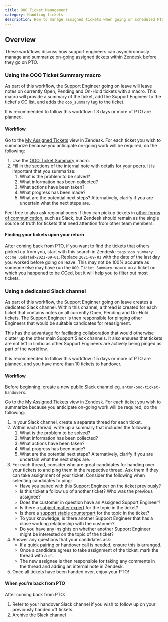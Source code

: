 ```yaml
---
title: OOO Ticket Management
category: Handling tickets
description: How to manage assigned tickets when going on scheduled PTO
---
```


## Overview

These workflows discuss how support engineers can asynchronously manage and summarize on-going assigned tickets within Zendesk before they go on PTO.

### Using the OOO Ticket Summary macro

As part of this workflow, the Support Engineer going on leave will leave notes on currently Open, Pending and On-Hold tickets with a macro. This macro will provide a summary of the ticket, add the Support Engineer to the ticket's CC list, and adds the `ooo_summary` tag to the ticket.

It is recommended to follow this workflow if 3 days or more of PTO are planned.

#### Workflow

Go to the [My Assigned Tickets](https://gitlab.zendesk.com/agent/filters/360062369834) view in Zendesk. For each ticket you wish to summarize because you anticipate on-going work will be required, do the following:

1. Use the [OOO Ticket Summary](https://gitlab.com/search?search=360080271299&group_id=2573624&project_id=17008590&scope=&search_code=true&snippets=false&repository_ref=master&nav_source=navbar) macro.
1. Fill in the sections of the internal note with details for your peers. It is important that you summarize:
   1. What is the problem to be solved?
   1. What information has been collected?
   1. What actions have been taken?
   1. What progress has been made?
   1. What are the potential next steps? Alternatively, clarify if you are uncertain what the next steps are.

Feel free to also ask regional peers if they can pickup tickets in [other forms of communication](/handbook/communication/#multimodal-communication), such as Slack, but Zendesk should remain as the single source of truth for tickets that need attention from other team members.

#### Finding your tickets upon your return

After coming back from PTO, if you want to find the tickets that others picked
up from you, start with this search in Zendesk:
`tags:ooo_summary cc:me updated>2021-09-01`. Replace `2021-09-01` with the date
of the last day you worked before going on leave. This may not be 100% accurate
as someone else may have run the `OOO Ticket Summary` macro on a ticket on which
you happened to be CCed, but it will help you to filter out most tickets.

### Using a dedicated Slack channel

As part of this workflow, the Support Enginner going on leave creates a dedicated Slack channel. Within this channel, a thread is created for each ticket that
contains notes on all currently Open, Pending and On-Hold tickets. The Support Engineer is then responsible for pinging other Engineers that
would be suitable candidates for reassigment.

This has the advantage for faciliating collaboration that would otherwise clutter up the other main Support Slack channels. It also ensures that tickets
are not left in limbo as other Support Engineers are actively being pinged as part of the workflow. 

It is recommended to follow this workflow if 5 days or more of PTO are planned, and you have more than 10 tickets to handover.

#### Workflow

Before beginning, create a new public Slack channel eg. `anton-ooo-ticket-handovers`.

Go to the [My Assigned Tickets](https://gitlab.zendesk.com/agent/filters/360062369834) view in Zendesk. For each ticket you wish to summarize because you anticipate on-going work will be required, do the following:

1. In your Slack channel, create a separate thread for each ticket.
1. Within each thread, write up a summary that includes the following:
   1. What is the problem to be solved?
   1. What information has been collected?
   1. What actions have been taken?
   1. What progress has been made?
   1. What are the potential next steps? Alternatively, clarify if you are uncertain what the next steps are.
1. For each thread, consider who are great candidates for handing over your tickets to and ping them in the respective thread. Ask them if they can take assignment of your ticket. Consider the following when selecting candidates to ping:
    - Have you paired with this Support Engineer on the ticket previously?
    - Is this ticket a follow up of another ticket? Who was the previous assignee?
    - Does the customer in question have an Assigned Support Engineer?
    - Is there a [subject matter expert](https://gitlab-support-readiness.gitlab.io/support-team/skills-by-subject.html) for the topic in the ticket?
    - Is there a [support stable counterpart](../support-stable-counterparts.md) for the topic in the ticket?
    - To your knowledge, is there another Support Engineer that has a close working relationship with the customer?
    - Do you have any insights on whether another Support Engineer might be interested on the topic of the ticket?
1. Answer any questions that your candidates ask:
    - If a quick pairing or handover call is needed, ensure this is arranged.
    - Once a candidate agrees to take assignment of the ticket, mark the thread with a ✅.
    - The new assignee is then responsible for taking any comments in the thread and adding an internal note in Zendesk.
1. Once all tickets have been handed over, enjoy your PTO!

#### When you're back from PTO

After coming back from PTO:

1. Refer to your handover Slack channel if you wish to follow up on your previously handed off tickets.
1. Archive the Slack channel
